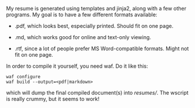 My resume is generated using templates and jinja2, along with a few other programs.
My goal is to have a few different formats available:

* .pdf, which looks best, especially printed. Should fit on one page.

* .md, which works good for online and text-only viewing.

* .rtf, since a lot of people prefer MS Word-compatible formats. Might not fit on one page.

In order to compile it yourself, you need waf. Do it like this:

    waf configure
    waf build --output=<pdf|markdown>

which will dump the final compiled document(s) into *resumes/*. The wscript is really crummy, but it seems to work!
